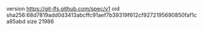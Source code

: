 version https://git-lfs.github.com/spec/v1
oid sha256:68d7819add0d3413abcffc91aef7b39319f612cf9272195690850faf1ca85abd
size 21986
